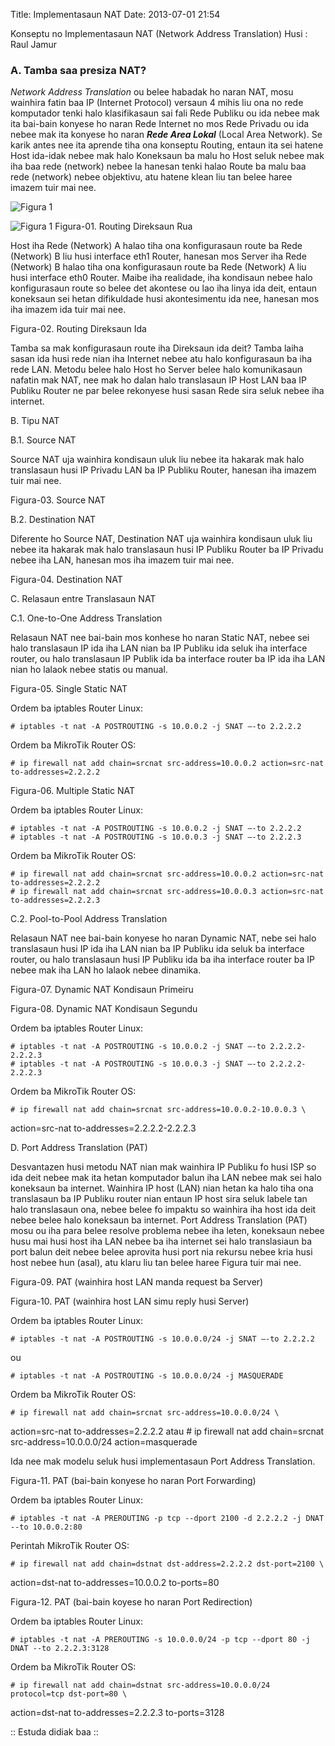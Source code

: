 Title: Implementasaun NAT
Date: 2013-07-01 21:54


Konseptu no Implementasaun NAT (Network Address Translation)  Husi : Raul Jamur


### A. Tamba saa presiza NAT?

_Network Address Translation_ ou belee habadak ho naran NAT, mosu wainhira fatin baa IP (Internet Protocol) versaun 4 mihis liu ona no rede komputador tenki halo klasifikasaun sai fali Rede Publiku ou ida nebee mak ita bai-bain konyese ho naran Rede Internet no mos Rede Privadu ou ida nebee mak ita konyese ho naran <strong>_Rede Area Lokal_</strong> (Local Area Network). Se karik antes nee ita aprende tiha ona  konseptu Routing, entaun ita sei hatene Host ida-idak nebee mak halo Koneksaun ba malu ho Host seluk nebee mak iha baa rede (network) nebee la hanesan tenki halao Route ba malu baa rede (network) nebee objektivu, atu hatene klean liu tan belee haree imazem tuir mai nee.

![Figura 1](/home/jamur/Desktop/PKL/route.jpg)

![Figura 1](/home/jamur/Desktop/PKL/route.jpg)
Figura-01. Routing Direksaun Rua

Host iha Rede (Network) A halao tiha ona konfigurasaun route ba Rede (Network) B liu husi interface eth1 Router, hanesan mos Server iha Rede (Network) B halao tiha ona konfigurasaun route ba Rede (Network) A liu husi interface eth0 Router.
Maibe iha realidade, iha kondisaun nebee halo konfigurasaun route so belee det akontese ou lao iha linya ida deit, entaun koneksaun sei hetan difikuldade husi akontesimentu ida nee, hanesan mos iha imazem ida tuir mai nee.


Figura-02. Routing Direksaun Ida

Tamba sa mak konfigurasaun route iha Direksaun ida deit? Tamba laiha sasan ida husi rede nian iha Internet nebee atu halo konfigurasaun ba iha rede LAN. Metodu belee halo Host ho Server belee halo komunikasaun nafatin mak NAT, nee mak ho dalan halo translasaun IP Host LAN baa IP Publiku Router ne par belee rekonyese husi sasan Rede sira seluk nebee iha internet.

B. Tipu NAT

B.1. Source NAT

Source NAT uja wainhira kondisaun uluk liu nebee ita hakarak mak halo translasaun husi IP Privadu LAN ba IP Publiku Router, hanesan iha imazem tuir mai nee.


Figura-03. Source NAT


B.2. Destination NAT

Diferente ho Source NAT, Destination NAT uja wainhira kondisaun uluk liu nebee ita hakarak mak halo translasaun husi IP Publiku Router ba IP Privadu nebee iha LAN, hanesan mos iha imazem tuir mai nee.


Figura-04. Destination NAT



C. Relasaun entre Translasaun NAT

C.1. One-to-One Address Translation

Relasaun NAT nee bai-bain mos konhese ho naran Static NAT, nebee sei halo translasaun IP ida iha LAN nian ba IP Publiku ida seluk iha interface router, ou halo translasaun IP Publik ida ba interface router ba IP ida iha LAN nian ho lalaok nebee statis ou manual.


Figura-05. Single Static NAT

Ordem ba iptables Router Linux:

    # iptables -t nat -A POSTROUTING -s 10.0.0.2 -j SNAT –-to 2.2.2.2

Ordem ba MikroTik Router OS:

    # ip firewall nat add chain=srcnat src-address=10.0.0.2 action=src-nat to-addresses=2.2.2.2


Figura-06. Multiple Static NAT

Ordem ba iptables Router Linux:

    # iptables -t nat -A POSTROUTING -s 10.0.0.2 -j SNAT –-to 2.2.2.2
    # iptables -t nat -A POSTROUTING -s 10.0.0.3 -j SNAT –-to 2.2.2.3

Ordem ba MikroTik Router OS:

    # ip firewall nat add chain=srcnat src-address=10.0.0.2 action=src-nat to-addresses=2.2.2.2
    # ip firewall nat add chain=srcnat src-address=10.0.0.3 action=src-nat to-addresses=2.2.2.3
C.2. Pool-to-Pool Address Translation

Relasaun NAT nee bai-bain konyese ho naran Dynamic NAT, nebe sei halo translasaun husi IP ida iha LAN nian ba IP Publiku ida seluk  ba interface router, ou halo translasaun husi IP Publiku ida ba iha interface router ba IP nebee mak iha LAN ho lalaok nebee dinamika.


Figura-07. Dynamic NAT Kondisaun Primeiru




Figura-08. Dynamic NAT Kondisaun Segundu


Ordem ba iptables Router Linux:

    # iptables -t nat -A POSTROUTING -s 10.0.0.2 -j SNAT –-to 2.2.2.2-2.2.2.3
    # iptables -t nat -A POSTROUTING -s 10.0.0.3 -j SNAT –-to 2.2.2.2-2.2.2.3

Ordem ba MikroTik Router OS:

    # ip firewall nat add chain=srcnat src-address=10.0.0.2-10.0.0.3 \
  action=src-nat to-addresses=2.2.2.2-2.2.2.3

D.  Port Address Translation (PAT)

Desvantazen husi metodu NAT nian mak wainhira IP Publiku fo husi ISP so ida deit nebee mak ita hetan komputador balun iha LAN nebee mak sei halo koneksaun ba internet. Wainhira IP host (LAN) nian hetan ka halo tiha ona translasaun ba IP Publiku router nian entaun IP host sira seluk labele tan halo translasaun ona, nebee belee fo impaktu so wainhira iha host ida deit nebee belee halo koneksaun ba internet. Port Address Translation (PAT) mosu ou iha para belee resolve problema nebee iha leten, koneksaun nebee husu  mai husi host iha LAN nebee ba iha internet sei halo translasiaun ba port balun deit nebee belee aprovita husi port nia rekursu nebee kria husi host nebee hun (asal), atu klaru liu tan belee haree Figura tuir mai nee.


Figura-09. PAT (wainhira host LAN manda request ba Server)



Figura-10. PAT (wainhira host LAN simu reply husi Server)

Ordem ba iptables Router Linux:

    # iptables -t nat -A POSTROUTING -s 10.0.0.0/24 -j SNAT –-to 2.2.2.2

ou

    # iptables -t nat -A POSTROUTING -s 10.0.0.0/24 -j MASQUERADE

Ordem ba MikroTik Router OS:

    # ip firewall nat add chain=srcnat src-address=10.0.0.0/24 \
  action=src-nat to-addresses=2.2.2.2
atau
    # ip firewall nat add chain=srcnat src-address=10.0.0.0/24 action=masquerade

Ida nee mak modelu seluk husi implementasaun Port Address Translation.


Figura-11. PAT (bai-bain konyese ho naran Port Forwarding)

Ordem ba iptables Router Linux:

    # iptables -t nat -A PREROUTING -p tcp --dport 2100 -d 2.2.2.2 -j DNAT --to 10.0.0.2:80

Perintah MikroTik Router OS:

    # ip firewall nat add chain=dstnat dst-address=2.2.2.2 dst-port=2100 \
  action=dst-nat to-addresses=10.0.0.2 to-ports=80



Figura-12. PAT (bai-bain koyese ho naran Port Redirection)

Ordem ba iptables Router Linux:

    # iptables -t nat -A PREROUTING -s 10.0.0.0/24 -p tcp --dport 80 -j DNAT --to 2.2.2.3:3128


Ordem ba MikroTik Router OS:

    # ip firewall nat add chain=dstnat src-address=10.0.0.0/24 protocol=tcp dst-port=80 \
  action=dst-nat to-addresses=2.2.2.3 to-ports=3128




:: Estuda didiak baa ::
